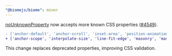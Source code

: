 ```yaml
---
"@biomejs/biome": minor
---
```


[noUnknownProperty](https://biomejs.dev/linter/rules/no-unknown-property/) now accepts more known CSS properties ([#4549](https://github.com/biomejs/biome/issues/4549)).

```diff
- ['anchor-default', 'anchor-scroll', 'inset-area', 'position-animation', 'position-fallback', 'position-fallback-bounds', 'position-try-options']
+ ['anchor-scope', 'interpolate-size', 'line-fit-edge', 'masonry', 'masonry-auto-tracks', 'masonry-direction', 'masonry-fill', 'masonry-flow', 'masonry-slack', 'masonry-template-areas', 'masonry-template-tracks', 'position-anchor', 'position-area', 'position-try-fallbacks', 'position-visibility', 'scroll-start-target', 'text-box', 'view-transition-class', 'view-transition-group']
```

This change replaces deprecated properties, improving CSS validation.
